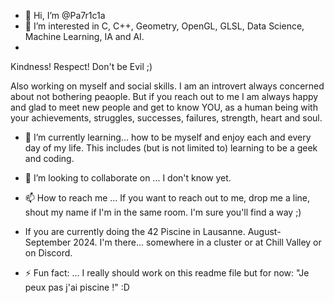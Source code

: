 - 👋 Hi, I’m @Pa7r1c1a
- 👀 I’m interested in C, C++, Geometry, OpenGL, GLSL, Data Science, Machine Learning, IA and AI.
- 
Kindness! Respect! Don't be Evil ;)

Also working on myself and social skills. I am an introvert always concerned about not bothering peaople. But if you reach out to me I am always happy and glad to meet new people and get to know YOU, as a human being with your achievements, struggles, successes, failures, strength, heart and soul. 

- 🌱 I’m currently learning... how to be myself and enjoy each and every day of my life. This includes (but is not limited to) learning to be a geek and coding.
  
- 💞️ I’m looking to collaborate on ... I don't know yet.

- 📫 How to reach me ... If you want to reach out to me, drop me a line, shout my name if I'm in the same room. I'm sure you'll find a way ;)

- If you are currently doing the 42 Piscine in Lausanne. August-September 2024. I'm there... somewhere in a cluster or at Chill Valley or on Discord.
  
- ⚡ Fun fact: ... I really should work on this readme file but for now: "Je peux pas j'ai piscine !" :D

<!---
Pa7r1c1a/Pa7r1c1a is a ✨ special ✨ repository because its `README.md` (this file) appears on your GitHub profile.
You can click the Preview link to take a look at your changes.
--->
